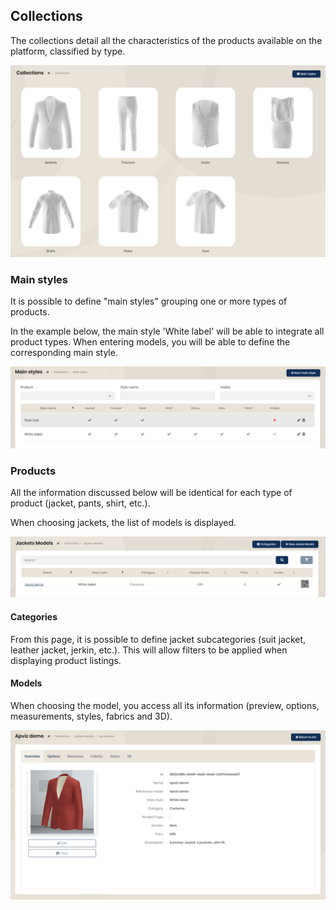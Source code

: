 ## Collections

The collections detail all the characteristics of the products available on the platform, classified by type.

<img src="../Images/Overview/Collections.png" alt="Collections" />

### Main styles

It is possible to define "main styles" grouping one or more types of products.

In the example below, the main style 'White label' will be able to integrate all product types. When entering models, you will be able to define the corresponding main style.

<img src="../Images/Overview/MainStyles.png" alt="Main styles" />


### Products

All the information discussed below will be identical for each type of product (jacket, pants, shirt, etc.).

When choosing jackets, the list of models is displayed.

<img src="../Images/Overview/Jackets.png" alt="Vestes" />

#### Categories

From this page, it is possible to define jacket subcategories (suit jacket, leather jacket, jerkin, etc.). This will allow filters to be applied when displaying product listings.

#### Models

When choosing the model, you access all its information (preview, options, measurements, styles, fabrics and 3D).

<img src="../Images/Overview/Models.png" alt="Models" />
